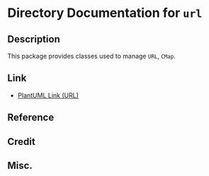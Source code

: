 # Directory Documentation for `url`

## Description
This package provides classes used to manage `URL`, `CMap`.

## Link
- [PlantUML Link (URL)](https://plantuml.com/link)

## Reference

## Credit

## Misc.
